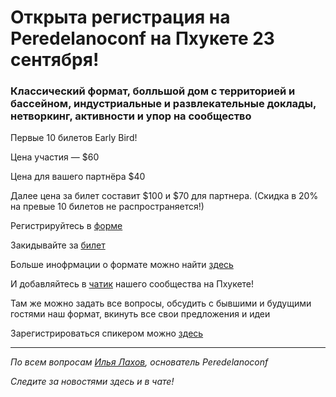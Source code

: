 # Открыта регистрация на **Peredelanoconf** на Пхукете 23 сентября! 

### Классический формат, болльшой дом с территорией и бассейном, индустриальные и развлекательные доклады, нетворкинг, активности и упор на сообщество

Первые 10 билетов Early Bird!

Цена участия — $60

Цена для вашего партнёра $40

Далее цена за билет составит $100 и $70 для партнера.
(Скидка в 20% на превые 10 билетов не распространяется!)

Регистрируйтесь в [форме](https://docs.google.com/forms/d/1qw1WTKeKoOk98ibwRxkSGO7L7HEThiCv2nPUg-itz00)

Закидывайте за [билет](/./guides/how-to-pay.md)

Больше инофрмации о формате можно найти [здесь](/./confs/standard.md)

И добавляйтесь в [чатик]( https://t.me/peredelanoconf) нашего сообщества на Пхукете! 

Там же можно задать все вопросы, обсудить с бывшими и будущими гостями наш формат, вкинуть все свои предложения и идеи

Зарегистрироваться спикером можно [здесь](/./guides/tech-speech.md)

---

_По всем вопросам [Илья Лахов](https://t.me/ilakhov), основатель Peredelanoconf_

_Следите за новостями здесь и в чате!_
